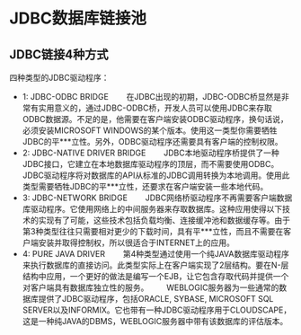 # JDBC数据库链接池

## JDBC链接4种方式

四种类型的JDBC驱动程序：
- 1: JDBC-ODBC BRIDGE 　　在JDBC出现的初期，JDBC-ODBC桥显然是非常有实用意义的，通过JDBC-ODBC桥，开发人员可以使用JDBC来存取ODBC数据源。不足的是，他需要在客户端安装ODBC驱动程序，换句话说，必须安装MICROSOFT WINDOWS的某个版本。使用这一类型你需要牺牲JDBC的平***立性。另外，ODBC驱动程序还需要具有客户端的控制权限。
- 2: JDBC-NATIVE DRIVER BRIDGE 　　JDBC本地驱动程序桥提供了一种JDBC接口，它建立在本地数据库驱动程序的顶层，而不需要使用ODBC。 JDBC驱动程序将对数据库的API从标准的JDBC调用转换为本地调用。使用此类型需要牺牲JDBC的平***立性，还要求在客户端安装一些本地代码。
- 3: JDBC-NETWORK BRIDGE 　　JDBC网络桥驱动程序不再需要客户端数据库驱动程序。它使用网络上的中间服务器来存取数据库。这种应用使得以下技术的实现有了可能，这些技术包括负载均衡、连接缓冲池和数据缓存等。由于第3种类型往往只需要相对更少的下载时间，具有平***立性，而且不需要在客户端安装并取得控制权，所以很适合于INTERNET上的应用。
- 4: PURE JAVA DRIVER 　　第4种类型通过使用一个纯JAVA数据库驱动程序来执行数据库的直接访问。此类型实际上在客户端实现了2层结构。要在N-层结构中应用，一个更好的做法是编写一个EJB，让它包含存取代码并提供一个对客户端具有数据库独立性的服务。 　　WEBLOGIC服务器为一些通常的数据库提供了JDBC驱动程序，包括ORACLE, SYBASE, MICROSOFT SQL SERVER以及INFORMIX。它也带有一种JDBC驱动程序用于CLOUDSCAPE，这是一种纯JAVA的DBMS，WEBLOGIC服务器中带有该数据库的评估版本。